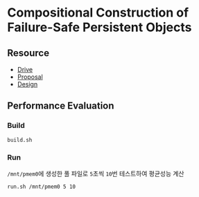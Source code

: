 # Compositional Construction of Failure-Safe Persistent Objects

## Resource

- [Drive](https://drive.google.com/drive/u/1/folders/1DHXS67QvUaZGUWluOwqcFV-V7wh5YkBb)
- [Proposal](https://docs.google.com/document/d/1lEQc1tiZ5nVnXoYXy262q7kIYw_sRTN4NNbPMGMItO4/edit?usp=sharing)
- [Design](https://docs.google.com/document/d/147tqRFIaAN1PeYG6KBrdjk5esPZ0dtY-R9yzQVYxCXc/edit?usp=sharing)

## Performance Evaluation
### Build
```bash
build.sh
```

### Run
`/mnt/pmem0`에 생성한 풀 파일로 `5`초씩 `10`번 테스트하여 평균성능 계산
```bash
run.sh /mnt/pmem0 5 10
```